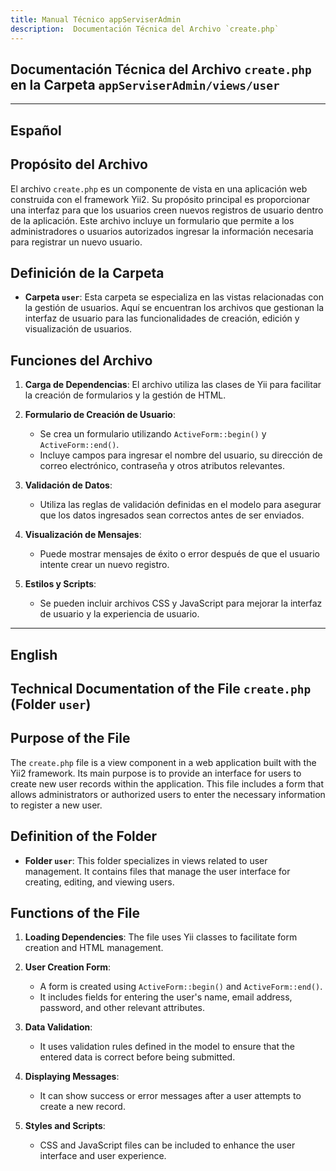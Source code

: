 ```yaml
---
title: Manual Técnico appServiserAdmin
description:  Documentación Técnica del Archivo `create.php`
---
```


## Documentación Técnica del Archivo `create.php` en la Carpeta `appServiserAdmin/views/user`

---

## Español

## Propósito del Archivo
El archivo `create.php` es un componente de vista en una aplicación web construida con el framework Yii2. Su propósito principal es proporcionar una interfaz para que los usuarios creen nuevos registros de usuario dentro de la aplicación. Este archivo incluye un formulario que permite a los administradores o usuarios autorizados ingresar la información necesaria para registrar un nuevo usuario.

## Definición de la Carpeta
- **Carpeta `user`**: Esta carpeta se especializa en las vistas relacionadas con la gestión de usuarios. Aquí se encuentran los archivos que gestionan la interfaz de usuario para las funcionalidades de creación, edición y visualización de usuarios.

## Funciones del Archivo
1. **Carga de Dependencias**: El archivo utiliza las clases de Yii para facilitar la creación de formularios y la gestión de HTML.
  
2. **Formulario de Creación de Usuario**: 
   - Se crea un formulario utilizando `ActiveForm::begin()` y `ActiveForm::end()`.
   - Incluye campos para ingresar el nombre del usuario, su dirección de correo electrónico, contraseña y otros atributos relevantes.

3. **Validación de Datos**: 
   - Utiliza las reglas de validación definidas en el modelo para asegurar que los datos ingresados sean correctos antes de ser enviados.

4. **Visualización de Mensajes**: 
   - Puede mostrar mensajes de éxito o error después de que el usuario intente crear un nuevo registro.

5. **Estilos y Scripts**: 
   - Se pueden incluir archivos CSS y JavaScript para mejorar la interfaz de usuario y la experiencia de usuario.

---

## English

## Technical Documentation of the File `create.php` (Folder `user`)

## Purpose of the File
The `create.php` file is a view component in a web application built with the Yii2 framework. Its main purpose is to provide an interface for users to create new user records within the application. This file includes a form that allows administrators or authorized users to enter the necessary information to register a new user.

## Definition of the Folder
- **Folder `user`**: This folder specializes in views related to user management. It contains files that manage the user interface for creating, editing, and viewing users.

## Functions of the File
1. **Loading Dependencies**: The file uses Yii classes to facilitate form creation and HTML management.
  
2. **User Creation Form**: 
   - A form is created using `ActiveForm::begin()` and `ActiveForm::end()`.
   - It includes fields for entering the user's name, email address, password, and other relevant attributes.

3. **Data Validation**: 
   - It uses validation rules defined in the model to ensure that the entered data is correct before being submitted.

4. **Displaying Messages**: 
   - It can show success or error messages after a user attempts to create a new record.

5. **Styles and Scripts**: 
   - CSS and JavaScript files can be included to enhance the user interface and user experience.